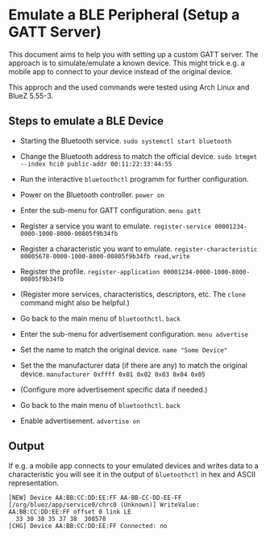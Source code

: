 Emulate a BLE Peripheral (Setup a GATT Server)
==============================================

This document aims to help you with setting up a custom GATT server. The approach is to simulate/emulate
a known device. This might trick e.g. a mobile app to connect to your device instead of the original device.

This approch and the used commands were tested using Arch Linux and BlueZ 5.55-3.



Steps to emulate a BLE Device
-----------------------------

* Starting the Bluetooth service.
  `sudo systemctl start bluetooth`

* Change the Bluetooth address to match the official device.
  `sudo btmgmt --index hci0 public-addr 00:11:22:33:44:55`

* Run the interactive `bluetoothctl` programm for further configuration.

* Power on the Bluetooth controller.
  `power on`

* Enter the sub-menu for GATT configuration.
  `menu gatt`

* Register a service you want to emulate.
  `register-service 00001234-0000-1000-8000-00805f9b34fb`

* Register a characteristic you want to emulate.
  `register-characteristic 00005678-0000-1000-8000-00805f9b34fb read,write`

* Register the profile.
  `register-application 00001234-0000-1000-8000-00805f9b34fb`

* (Register more services, characteristics, descriptors, etc. The `clone` command might also be helpful.)

* Go back to the main menu of `bluetoothctl`.
  `back`

* Enter the sub-menu for advertisement configuration.
  `menu advertise`

* Set the name to match the original device.
  `name "Some Device"`

* Set the the manufacturer data (if there are any) to match the original device.
  `manufacturer 0xffff 0x01 0x02 0x03 0x04 0x05`

* (Configure more advertisement specific data if needed.)

* Go back to the main menu of `bluetoothctl`.
  `back`

* Enable advertisement.
  `advertise on`



Output
------

If e.g. a mobile app connects to your emulated devices and writes data to a characteristic you will see it in the
output of `bluetoothctl` in hex and ASCII representation.

```
[NEW] Device AA:BB:CC:DD:EE:FF AA-BB-CC-DD-EE-FF
[/org/bluez/app/service0/chrc0 (Unknown)] WriteValue: AA:BB:CC:DD:EE:FF offset 0 link LE
  33 30 38 35 37 38  308578
[CHG] Device AA:BB:CC:DD:EE:FF Connected: no
```

